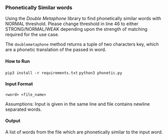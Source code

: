 ### Phonetically Similar words

Using the *Double Metaphone* library to find phonetically similar words with NORMAL threshold. Please change threshold in line 46 to either STRONG/NORMAL/WEAK depending upon the strength of matching required for the use case. 

The `doublemetaphone` method returns a tuple of two characters key, which are a phonetic translation of the passed in word.

#### How to Run

`pip3 install -r requirements.txt`
`python3 phonetic.py`

#### Input Format 

`<word> <file_name>`

Assumptions: Input is given in the same line and file contains newline separated words.

#### Output

A list of words from the file which are phonetically similar to the input word.